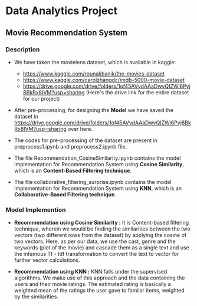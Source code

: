 # Data Analytics Project
## Movie Recommendation System

### Description
* We have taken the movielens dataset, which is available in kaggle:
	* https://www.kaggle.com/rounakbanik/the-movies-dataset 
	* https://www.kaggle.com/carolzhangdc/imdb-5000-movie-dataset
	* https://drive.google.com/drive/folders/1of45AVydAAaDwvQIZWl6Pyj8BkRx8IVM?usp=sharing (Here's the drive link for the entire dataset for our project)
	
* After pre-processing, for designing the **Model** we have saved the dataset in https://drive.google.com/drive/folders/1of45AVydAAaDwvQIZWl6Pyj8BkRx8IVM?usp=sharing over here.

* The codes for pre-processing of the dataset are present in preprocess1.ipynb and preprocess2.ipynb file.

* The file Recommendation_CosineSimilarity.ipynb contains the model implementation for Recommendation System using **Cosine Similarity**, which is an **Content-Based Filtering technique**. 


* The file collaborative_filtering_surprise.ipynb contains the model implementation for Recommendation System using **KNN**, which is an **Collaborative-Based Filtering technique**. 

### Model Implemention

* **Recommendation using Cosine Similarity :**
	It is Content-based filtering technique, wherein we would be finding the similarities between the two vectors (two different rows from the dataset) by applying the cosine of two vectors. Here, as per our data, we use the cast, genre and the keywords (plot of the movie) and cascade them as a single text and use the infamous Tf - Idf transformation to convert the text to vector for further vector calculations.

* **Recommendation using KNN :**
	KNN falls under the supervised algorithms. We make use of this approach and the data containing the users and their movie ratings. The estimated rating is basically a weighted mean of the ratings the user gave to familar items, weighted by the similarities.
